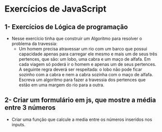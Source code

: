 # Exercícios de JavaScript

## 1- Exercícios de Lógica de programação
 - Nesse exercício tinha que construir um Algoritmo para resolver o problema da travessia:
    -  Um homem precisa atravessar um rio com um barco que possui capacidade apenas para carregar ele mesmo e mais um de seus três pertences, que são: um lobo, uma cabra e um maço de alfafa. Em cada viagem só poderá ir o homem e apenas um de seus pertences. A seguinte regra deverá ser respeitada: o lobo não pode ficar sozinho com a cabra e nem a cabra sozinha com o maço de alfafa. Escreva um algoritmo para fazer a travessia dos pertences que estão em uma margem do rio para a outra.

## 2- Criar um formulário em js, que mostre a média entre 3 números
 - Criar uma função que calcule a media entre os números inseridos nos inputs.
